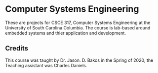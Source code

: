 # Computer Systems Engineering

These are projects for CSCE 317, Computer Systems Engineering at the University of South Carolina Columbia. The course is lab-based around embedded systems and thier application and development.


## Credits
This course was taught by Dr. Jason. D. Bakos in the Spring of 2020; the Teaching assistant was Charles Daniels.
